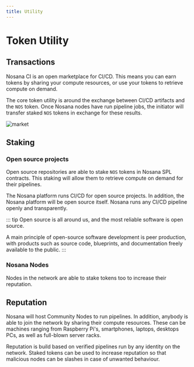 ```yaml
---
title: Utility
---
```


# Token Utility

## Transactions

Nosana CI is an open marketplace for CI/CD.
This means you can earn tokens by sharing your compute resources,
or use your tokens to retrieve compute on demand.

The core token utility is around the exchange between CI/CD artifacts and the `NOS` token.
Once Nosana nodes have run pipeline jobs, the initiator will transfer staked `NOS` tokens
in exchange for these results.

![market](~@assets/nos-black.gif)

## Staking

### Open source projects

Open source repositories are able to stake `NOS` tokens in Nosana SPL contracts.
This staking will allow them to retrieve compute on demand for their pipelines.

The Nosana platform runs CI/CD for open source projects.
In addition, the Nosana platform will be open source itself.
Nosana runs any  CI/CD pipeline openly and transparently.

::: tip Open source is all around us,
and the most reliable software is open source.

A main principle of open-source software development is peer production,
with products such as source code, blueprints,
and documentation freely available to the public.
:::

### Nosana Nodes

Nodes in the network are able to stake tokens too to increase their reputation.

## Reputation

Nosana will host Community Nodes to run pipelines. In addition, anybody is able to join 
the network by sharing their compute resources. These can be machines ranging from 
Raspberry Pi's, smartphones, laptops, desktops PCs, as well as full-blown server racks.

Reputation is build based on verified pipelines run by any identity on the network.
Staked tokens can be used to increase reputation so that malicious nodes can be
slashes in case of unwanted behaviour.
